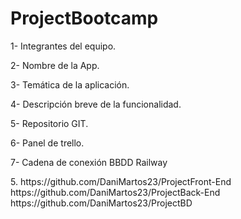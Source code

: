 # ProjectBootcamp


<p>1- Integrantes del equipo.</p>
<p>2- Nombre de la App.</p>
<p>3- Temática de la aplicación.</p>
<p>4- Descripción breve de la funcionalidad.</p>
<p>5- Repositorio GIT.</p>
<p>6- Panel de trello.</p>
<p>7- Cadena de conexión BBDD Railway</p>

<p>5.
https://github.com/DaniMartos23/ProjectFront-End
https://github.com/DaniMartos23/ProjectBack-End
https://github.com/DaniMartos23/ProjectBD</p>

